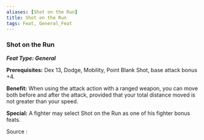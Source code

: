 ```yaml
---
aliases: [Shot on the Run]
title: Shot on the Run
tags: Feat, General_Feat
---
```

### Shot on the Run 
***Feat Type: General***

**Prerequisites:** Dex 13, Dodge, Mobility, Point Blank Shot, base
attack bonus +4.

**Benefit:** When using the attack action with a ranged weapon, you can
move both before and after the attack, provided that your total distance
moved is not greater than your speed.

**Special:** A fighter may select Shot on the Run as one of his fighter
bonus feats.


Source :